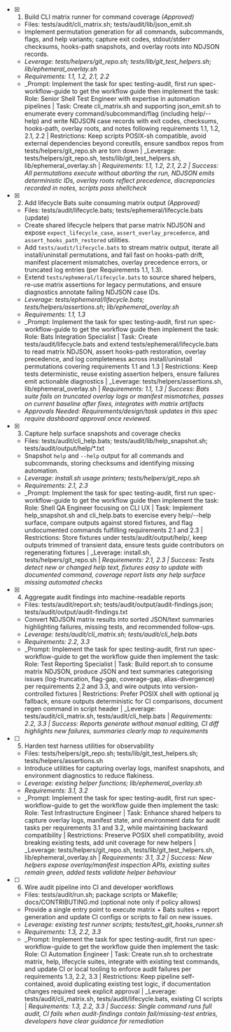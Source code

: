 - [x] 1. Build CLI matrix runner for command coverage _(Approved)_
  - Files: tests/audit/cli_matrix.sh; tests/audit/lib/json_emit.sh
  - Implement permutation generation for all commands, subcommands, flags, and help variants; capture exit codes, stdout/stderr checksums, hooks-path snapshots, and overlay roots into NDJSON records.
  - _Leverage: tests/helpers/git_repo.sh; tests/lib/git_test_helpers.sh; lib/ephemeral_overlay.sh_
  - _Requirements: 1.1, 1.2, 2.1, 2.2_
  - _Prompt: Implement the task for spec testing-audit, first run spec-workflow-guide to get the workflow guide then implement the task: Role: Senior Shell Test Engineer with expertise in automation pipelines | Task: Create cli_matrix.sh and supporting json_emit.sh to enumerate every command/subcommand/flag (including help/--help) and write NDJSON case records with exit codes, checksums, hooks-path, overlay roots, and notes following requirements 1.1, 1.2, 2.1, 2.2 | Restrictions: Keep scripts POSIX-sh compatible, avoid external dependencies beyond coreutils, ensure sandbox repos from tests/helpers/git_repo.sh are torn down | _Leverage: tests/helpers/git_repo.sh, tests/lib/git_test_helpers.sh, lib/ephemeral_overlay.sh | _Requirements: 1.1, 1.2, 2.1, 2.2 | Success: All permutations execute without aborting the run, NDJSON emits deterministic IDs, overlay roots reflect precedence, discrepancies recorded in notes, scripts pass shellcheck_

- [x] 2. Add lifecycle Bats suite consuming matrix output _(Approved)_
  - Files: tests/audit/lifecycle.bats; tests/ephemeral/lifecycle.bats (update)
  - Create shared lifecycle helpers that parse matrix NDJSON and expose `expect_lifecycle_case`, `assert_overlay_precedence`, and `assert_hooks_path_restored` utilities.
  - Add `tests/audit/lifecycle.bats` to stream matrix output, iterate all install/uninstall permutations, and fail fast on hooks-path drift, manifest placement mismatches, overlay precedence errors, or truncated log entries (per Requirements 1.1, 1.3).
  - Extend `tests/ephemeral/lifecycle.bats` to source shared helpers, re-use matrix assertions for legacy permutations, and ensure diagnostics annotate failing NDJSON case IDs.
  - _Leverage: tests/ephemeral/lifecycle.bats; tests/helpers/assertions.sh; lib/ephemeral_overlay.sh_
  - _Requirements: 1.1, 1.3_
  - _Prompt: Implement the task for spec testing-audit, first run spec-workflow-guide to get the workflow guide then implement the task: Role: Bats Integration Specialist | Task: Create tests/audit/lifecycle.bats and extend tests/ephemeral/lifecycle.bats to read matrix NDJSON, assert hooks-path restoration, overlay precedence, and log completeness across install/uninstall permutations covering requirements 1.1 and 1.3 | Restrictions: Keep tests deterministic, reuse existing assertion helpers, ensure failures emit actionable diagnostics | _Leverage: tests/helpers/assertions.sh, lib/ephemeral_overlay.sh | _Requirements: 1.1, 1.3 | Success: Bats suite fails on truncated overlay logs or manifest mismatches, passes on current baseline after fixes, integrates with matrix artifacts_
  - _Approvals Needed: Requirements/design/task updates in this spec require dashboard approval once reviewed._

- [x] 3. Capture help surface snapshots and coverage checks
  - Files: tests/audit/cli_help.bats; tests/audit/lib/help_snapshot.sh; tests/audit/output/help/*.txt
  - Snapshot `help` and `--help` output for all commands and subcommands, storing checksums and identifying missing automation.
  - _Leverage: install.sh usage printers; tests/helpers/git_repo.sh_
  - _Requirements: 2.1, 2.3_
  - _Prompt: Implement the task for spec testing-audit, first run spec-workflow-guide to get the workflow guide then implement the task: Role: Shell QA Engineer focusing on CLI UX | Task: Implement help_snapshot.sh and cli_help.bats to exercise every help/--help surface, compare outputs against stored fixtures, and flag undocumented commands fulfilling requirements 2.1 and 2.3 | Restrictions: Store fixtures under tests/audit/output/help/, keep outputs trimmed of transient data, ensure tests guide contributors on regenerating fixtures | _Leverage: install.sh, tests/helpers/git_repo.sh | _Requirements: 2.1, 2.3 | Success: Tests detect new or changed help text, fixtures easy to update with documented command, coverage report lists any help surface missing automated checks_

- [x] 4. Aggregate audit findings into machine-readable reports
  - Files: tests/audit/report.sh; tests/audit/output/audit-findings.json; tests/audit/output/audit-findings.txt
  - Convert NDJSON matrix results into sorted JSON/text summaries highlighting failures, missing tests, and recommended follow-ups.
  - _Leverage: tests/audit/cli_matrix.sh; tests/audit/cli_help.bats_
  - _Requirements: 2.2, 3.3_
  - _Prompt: Implement the task for spec testing-audit, first run spec-workflow-guide to get the workflow guide then implement the task: Role: Test Reporting Specialist | Task: Build report.sh to consume matrix NDJSON, produce JSON and text summaries categorising issues (log-truncation, flag-gap, coverage-gap, alias-divergence) per requirements 2.2 and 3.3, and wire outputs into version-controlled fixtures | Restrictions: Prefer POSIX shell with optional jq fallback, ensure outputs deterministic for CI comparisons, document regen command in script header | _Leverage: tests/audit/cli_matrix.sh, tests/audit/cli_help.bats | _Requirements: 2.2, 3.3 | Success: Reports generate without manual editing, CI diff highlights new failures, summaries clearly map to requirements_

- [ ] 5. Harden test harness utilities for observability
  - Files: tests/helpers/git_repo.sh; tests/lib/git_test_helpers.sh; tests/helpers/assertions.sh
  - Introduce utilities for capturing overlay logs, manifest snapshots, and environment diagnostics to reduce flakiness.
  - _Leverage: existing helper functions; lib/ephemeral_overlay.sh_
  - _Requirements: 3.1, 3.2_
  - _Prompt: Implement the task for spec testing-audit, first run spec-workflow-guide to get the workflow guide then implement the task: Role: Test Infrastructure Engineer | Task: Enhance shared helpers to capture overlay logs, manifest state, and environment data for audit tasks per requirements 3.1 and 3.2, while maintaining backward compatibility | Restrictions: Preserve POSIX shell compatibility, avoid breaking existing tests, add unit coverage for new helpers | _Leverage: tests/helpers/git_repo.sh, tests/lib/git_test_helpers.sh, lib/ephemeral_overlay.sh | _Requirements: 3.1, 3.2 | Success: New helpers expose overlay/manifest inspection APIs, existing suites remain green, added tests validate helper behaviour_

- [ ] 6. Wire audit pipeline into CI and developer workflows
  - Files: tests/audit/run.sh; package scripts or Makefile; docs/CONTRIBUTING.md (optional note only if policy allows)
  - Provide a single entry point to execute matrix + Bats suites + report generation and update CI configs or scripts to fail on new issues.
  - _Leverage: existing test runner scripts; tests/test_git_hooks_runner.sh_
  - _Requirements: 1.3, 2.2, 3.3_
  - _Prompt: Implement the task for spec testing-audit, first run spec-workflow-guide to get the workflow guide then implement the task: Role: CI Automation Engineer | Task: Create run.sh to orchestrate matrix, help, lifecycle suites, integrate with existing test commands, and update CI or local tooling to enforce audit failures per requirements 1.3, 2.2, 3.3 | Restrictions: Keep pipeline self-contained, avoid duplicating existing test logic, if documentation changes required seek explicit approval | _Leverage: tests/audit/cli_matrix.sh, tests/audit/lifecycle.bats, existing CI scripts | _Requirements: 1.3, 2.2, 3.3 | Success: Single command runs full audit, CI fails when audit-findings contain fail/missing-test entries, developers have clear guidance for remediation_
